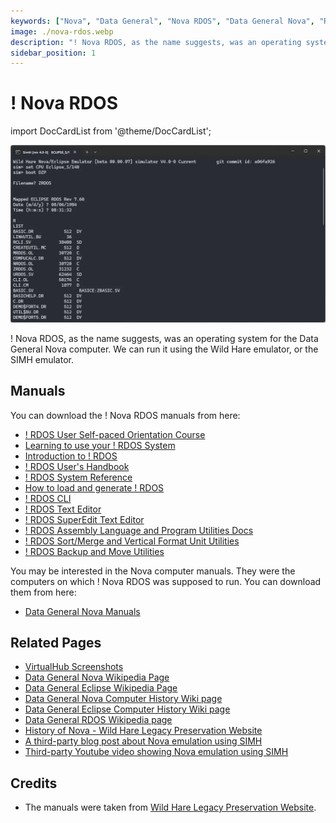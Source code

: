 ```yaml
---
keywords: ["Nova", "Data General", "Nova RDOS", "Data General Nova", "RDOS", 1970s, 1972]
image: ./nova-rdos.webp
description: "! Nova RDOS, as the name suggests, was an operating system for the Data General Nova computer."
sidebar_position: 1
---
```


# ! Nova RDOS

import DocCardList from '@theme/DocCardList';

![! Nova RDOS](./nova-rdos.webp)

! Nova RDOS, as the name suggests, was an operating system for the Data General Nova computer. We can run it using the Wild Hare emulator, or the SIMH emulator.

<DocCardList />

## Manuals

You can download the ! Nova RDOS manuals from here:

- [! RDOS User Self-paced Orientation Course](http://www.novasareforever.org/archive/public/docs/dg/sw/os/rdos/053-000017-00__RDOS_User_Instruction_Course.c.p.pdf)
- [Learning to use your ! RDOS System](http://www.novasareforever.org/archive/public/docs/dg/sw/os/rdos/069-000022-01__Learning_to_Use_Your_RDOS_DOS_System__1979.pdf)
- [Introduction to ! RDOS](http://www.novasareforever.org/archive/public/docs/dg/sw/os/rdos/069-400011-00__Introduction_to_RDOS__1972-1983.pdf)
- [! RDOS User's Handbook](http://www.novasareforever.org/archive/public/docs/dg/sw/os/rdos/093-000105-04__RDOS-DOS_Users_Handbook__1974-1987.pdf)
- [! RDOS System Reference](http://www.novasareforever.org/archive/public/docs/dg/sw/os/rdos/093-400027-01__RDOS_System_Reference__1972-1985.pdf)
- [How to load and generate ! RDOS](http://www.novasareforever.org/archive/public/docs/dg/sw/os/rdos/069-400013-00__How_to_Load_and_Generate_RDOS__1975-1983.pdf)
- [! RDOS CLI](http://www.novasareforever.org/archive/public/docs/dg/sw/os/rdos/069-400015-01__RDOS_DOS_DG-RDOS_CLI_Command_Line_Interpreter__1983-1984.pdf)
- [! RDOS Text Editor](http://www.novasareforever.org/archive/public/docs/dg/sw/os/rdos/069-400016-00__RDOS-DOS_Text_Editor__1983.pdf)
- [! RDOS SuperEdit Text Editor](http://www.novasareforever.org/archive/public/docs/dg/sw/os/rdos/069-400017-01__RDOS-DOS_SuperEdit_Text_Editor__1983-1984.pdf)
- [! RDOS Assembly Language and Program Utilities Docs](http://www.novasareforever.org/archive/public/docs/dg/sw/os/rdos/069-400019-01__RDOS-DOS_Assembly_Language_and_Program_Utilities__1983-1984.pdf)
- [! RDOS Sort/Merge and Vertical Format Unit Utilities](http://www.novasareforever.org/archive/public/docs/dg/sw/os/rdos/069-400021-00__RDOS-DOS_Sort-Merge_and_Vertical_Format_Unit_Utilities__1983.pdf)
- [! RDOS Backup and Move Utilities](http://www.novasareforever.org/archive/public/docs/dg/sw/os/rdos/069-400022-01__RDOS-DOS-DG-RDOS_Backup_and_Move_Utilities__1983-1984.pdf)

You may be interested in the Nova computer manuals. They were the computers on which ! Nova RDOS was supposed to run. You can download them from here:

- [Data General Nova Manuals](http://www.novasareforever.org/dgdocs.hw/)

## Related Pages

- [VirtualHub Screenshots](https://screenshots.virtualhub.eu.org/1970s/1972/nova-rdos/)
- [Data General Nova Wikipedia Page](https://en.wikipedia.org/wiki/Data_General_Nova)
- [Data General Eclipse Wikipedia Page](https://en.wikipedia.org/wiki/Data_General_Eclipse)
- [Data General Nova Computer History Wiki page](https://gunkies.org/wiki/Data_General_Nova)
- [Data General Eclipse Computer History Wiki page](https://gunkies.org/wiki/Data_General_Eclipse)
- [Data General RDOS Wikipedia page](https://en.wikipedia.org/wiki/Data_General_RDOS)
- [History of Nova - Wild Hare Legacy Preservation Website](http://www.novasareforever.org/gallery/index.php?nova)
- [A third-party blog post about Nova emulation using SIMH](https://wconrad.github.io/20151207/simh-nova-hello-world.html)
- [Third-party Youtube video showing Nova emulation using SIMH](https://www.youtube.com/watch?v=oBO3z6FMA6g)

## Credits

- The manuals were taken from [Wild Hare Legacy Preservation Website](http://www.novasareforever.org).
